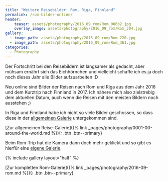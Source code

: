 ```yaml
---
title: "Weitere Reisebilder: Rom, Riga, Finnland"
permalink: /rom-bilder-online/
header:
    teaser: assets/photography/2016_09_rom/Rom_086b2.jpg
    overlay_image: assets/photography/2016_09_rom/Rom_304.jpg
gallery:
  - image_path: assets/photography/2016_09_rom/Rom_220.jpg
  - image_path: assets/photography/2016_09_rom/Rom_361.jpg
categories:
  - Photography
---
```


Der Fortschritt bei den Reisebildern ist langsamer als gedacht, aber mühsam ernährt sich das Eichhörnchen und 
vielleicht schaffe ich es ja doch noch dieses Jahr alle Bilder aufzuarbeiten :D

Neu online sind Bilder der Reisen nach Rom und Riga aus dem Jahr 2016 und dem Kurztrip nach Finnland in 2017.
Ich nähere mich also zielstrebig dem aktuellen Datum, auch wenn die Reisen mit den meisten Bildern noch ausstehen ;) 

In Riga und Finnland habe ich nicht so viele Bilder geschossen,
so dass diese in der [allgemeinen Galerie](/photography/here-there-and-everywhere/) untergekommen sind.

[Zur allgemeinen Reise-Galerie]({% link _pages/photography/0001-00-around-the-world.md %}){: .btn .btn--primary} 

Beim Rom-Trip hat die Kamera dann doch mehr geklickt und so gibt es hierfür eine [eigene Galerie](/photography/rom-2016/).

{% include gallery layout="half" %}

[Zur kompletten Rom-Galerie]({% link _pages/photography/2016-09-rom.md %}){: .btn .btn--primary}